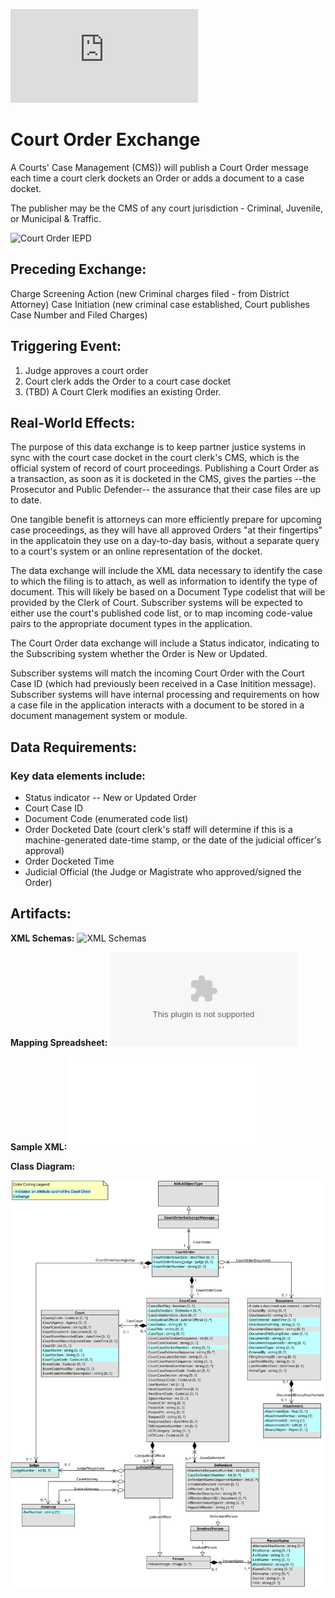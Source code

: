 ![Return to the JTMP landing page](https://github.com/CityOfNewOrleans/JTMP-Data-Exchange-Specs/blob/main/README.md)

# Court Order Exchange

A Courts' Case Management (CMS)) will publish a Court Order message each time a court clerk dockets an Order or adds a document to a case docket. 

The publisher may be the CMS of any court jurisdiction - Criminal, Juvenile, or Municipal & Traffic. 

![Court Order IEPD](schemas/CourtOrder_iepd)

## Preceding Exchange: 

Charge Screening Action (new Criminal charges filed - from District Attorney)
Case Initiation (new criminal case established, Court publishes Case Number and Filed Charges)​

## Triggering Event:

1. Judge approves a court order
2. Court clerk adds the Order to a court case docket
3. (TBD) A Court Clerk modifies an existing Order.  


## Real-World Effects: 

The purpose of this data exchange is to keep partner justice systems in sync with the court case docket in the court clerk's CMS, which is the official system of record of court proceedings.  Publishing a Court Order as a transaction, as soon as it is docketed in the CMS, gives the parties --the Prosecutor and Public Defender-- the assurance that their case files are up to date. 

One tangible benefit is attorneys can more efficiently prepare for upcoming case proceedings, as they will have all approved Orders "at their fingertips" in the applicatoin they use on a day-to-day basis, without a separate query to a court's system or an online representation of the docket. 

The data exchange will include the XML data necessary to identify the case to which the filing is to attach, as well as information to identify the type of document. This will likely be based on a Document Type codelist that will be provided by the Clerk of Court. Subscriber systems will be expected to either use the court's published code list, or to map incoming code-value pairs to the appropriate document types in the application. 

The Court Order data exchange will include a Status indicator, indicating to the Subscribing system whether the Order is New or Updated. 

Subscriber systems will match the incoming Court Order with the Court Case ID (which had previously been received in a Case Initition message). Subscriber systems will have internal processing and requirements on how a case file in the application interacts with a document to be stored in a document management system or module. 

## Data Requirements:
### Key data elements include:
- Status indicator -- New or Updated Order
- Court Case ID
- Document Code (enumerated code list)
- Order Docketed Date (court clerk's staff will determine if this is a machine-generated date-time stamp, or the date of the judicial officer's approval)
- Order Docketed Time
- Judicial Official (the Judge or Magistrate who approved/signed the Order)

## Artifacts:
**XML Schemas:** ![XML Schemas](schemas/CourtOrder_iepd/api/xml_schema)

**Mapping Spreadsheet:** ![Mapping Spreadsheet](schemas/CourtOrder_iepd/artifacts/CourtOrder_MappingSpreadsheet.xlsx)

**Sample XML:** ![Sample XML](schemas/CourtOrder_iepd/examples/Annotated_CourtOrder.xml)

**Class Diagram:**

![Class Diagram](schemas/CourtOrder_iepd/artifacts/CourtOrder_ClassDiagram.svg)




